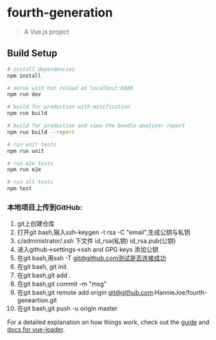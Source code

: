 # fourth-generation

> A Vue.js project

## Build Setup

``` bash
# install dependencies
npm install

# serve with hot reload at localhost:8080
npm run dev

# build for production with minification
npm run build

# build for production and view the bundle analyzer report
npm run build --report

# run unit tests
npm run unit

# run e2e tests
npm run e2e

# run all tests
npm test
```
### 本地项目上传到GitHub:
1. git上创建仓库
2. 打开git bash,输入ssh-keygen -t rsa -C "email",生成公钥与私钥
3. c/administrator/.ssh 下文件 id_rsa(私钥) id_rsa.pub(公钥)
4. 进入github->settings->ssh and GPG keys 添加公钥
5. 在git bash,用ssh -T git@github.com测试是否连接成功
6. 在git bash, git init
7. 在git bash,git add .
8. 在git bash,git commit -m "msg"
9. 在git bash,git remote add origin git@github.com:HannieJoe/fourth-geneartion.git
10. 在git bash,git push -u origin master



For a detailed explanation on how things work, check out the [guide](http://vuejs-templates.github.io/webpack/) and [docs for vue-loader](http://vuejs.github.io/vue-loader).
